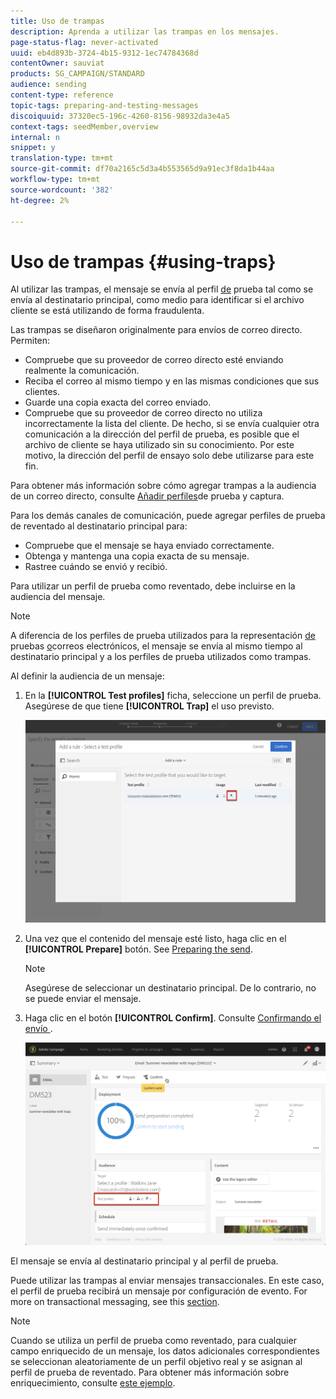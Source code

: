 ```yaml
---
title: Uso de trampas
description: Aprenda a utilizar las trampas en los mensajes.
page-status-flag: never-activated
uuid: eb4d893b-3724-4b15-9312-1ec74784368d
contentOwner: sauviat
products: SG_CAMPAIGN/STANDARD
audience: sending
content-type: reference
topic-tags: preparing-and-testing-messages
discoiquuid: 37320ec5-196c-4260-8156-98932da3e4a5
context-tags: seedMember,overview
internal: n
snippet: y
translation-type: tm+mt
source-git-commit: df70a2165c5d3a4b553565d9a91ec3f8da1b44aa
workflow-type: tm+mt
source-wordcount: '382'
ht-degree: 2%

---
```



# Uso de trampas {#using-traps}

Al utilizar las trampas, el mensaje se envía al perfil [de](../../audiences/using/managing-test-profiles.md) prueba tal como se envía al destinatario principal, como medio para identificar si el archivo cliente se está utilizando de forma fraudulenta.

Las trampas se diseñaron originalmente para envíos de correo directo. Permiten:

* Compruebe que su proveedor de correo directo esté enviando realmente la comunicación.
* Reciba el correo al mismo tiempo y en las mismas condiciones que sus clientes.
* Guarde una copia exacta del correo enviado.
* Compruebe que su proveedor de correo directo no utiliza incorrectamente la lista del cliente. De hecho, si se envía cualquier otra comunicación a la dirección del perfil de prueba, es posible que el archivo de cliente se haya utilizado sin su conocimiento. Por este motivo, la dirección del perfil de ensayo solo debe utilizarse para este fin.

Para obtener más información sobre cómo agregar trampas a la audiencia de un correo directo, consulte [Añadir perfiles](../../channels/using/defining-the-direct-mail-audience.md#adding-test-and-trap-profiles)de prueba y captura.

Para los demás canales de comunicación, puede agregar perfiles de prueba de reventado al destinatario principal para:

* Compruebe que el mensaje se haya enviado correctamente.
* Obtenga y mantenga una copia exacta de su mensaje.
* Rastree cuándo se envió y recibió.

Para utilizar un perfil de prueba como reventado, debe incluirse en la audiencia del mensaje.

>[!NOTE]
>
>A diferencia de los perfiles de prueba utilizados para la representación [de](../../sending/using/sending-proofs.md) pruebas [o](../../sending/using/email-rendering.md)correos electrónicos, el mensaje se envía al mismo tiempo al destinatario principal y a los perfiles de prueba utilizados como trampas.

Al definir la audiencia de un mensaje:

1. En la **[!UICONTROL Test profiles]** ficha, seleccione un perfil de prueba. Asegúrese de que tiene **[!UICONTROL Trap]** el uso previsto.

   ![](assets/trap_select.png)

1. Una vez que el contenido del mensaje esté listo, haga clic en el **[!UICONTROL Prepare]** botón. See [Preparing the send](../../sending/using/preparing-the-send.md).
   >[!NOTE]
   >
   >Asegúrese de seleccionar un destinatario principal. De lo contrario, no se puede enviar el mensaje.

1. Haga clic en el botón **[!UICONTROL Confirm]**. Consulte [Confirmando el envío ](../../sending/using/confirming-the-send.md) .

   ![](assets/trap_confirm.png)

El mensaje se envía al destinatario principal y al perfil de prueba.

Puede utilizar las trampas al enviar mensajes transaccionales. En este caso, el perfil de prueba recibirá un mensaje por configuración de evento. For more on transactional messaging, see this [section](../../channels/using/getting-started-with-transactional-msg.md).

>[!NOTE]
>
>Cuando se utiliza un perfil de prueba como reventado, para cualquier campo enriquecido de un mensaje, los datos adicionales correspondientes se seleccionan aleatoriamente de un perfil objetivo real y se asignan al perfil de prueba de reventado. Para obtener más información sobre enriquecimiento, consulte [este ejemplo](../../automating/using/enriching-profile-data-file.md).
